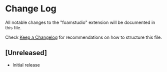 # Change Log

All notable changes to the "foamstudio" extension will be documented in this file.

Check [Keep a Changelog](http://keepachangelog.com/) for recommendations on how to structure this file.

## [Unreleased]

- Initial release